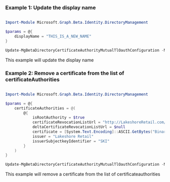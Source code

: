 ### Example 1: Update the display name

```powershell

Import-Module Microsoft.Graph.Beta.Identity.DirectoryManagement

$params = @{
	displayName = "THIS_IS_A_NEW_NAME"
}

Update-MgBetaDirectoryCertificateAuthorityMutualTlOauthConfiguration -MutualTlsOauthConfigurationId $mutualTlsOauthConfigurationId -BodyParameter $params

```
This example will update the display name

### Example 2: Remove a certificate from the list of certificateAuthorities

```powershell

Import-Module Microsoft.Graph.Beta.Identity.DirectoryManagement

$params = @{
	certificateAuthorities = @(
		@{
			isRootAuthority = $true
			certificateRevocationListUrl = "http://LakeshoreRetail.com/root.crl"
			deltaCertificateRevocationListUrl = $null
			certificate = [System.Text.Encoding]::ASCII.GetBytes("Binary")
			issuer = "Lakeshore Retail"
			issuerSubjectkeyIdentifier = "SKI"
		}
	)
}

Update-MgBetaDirectoryCertificateAuthorityMutualTlOauthConfiguration -MutualTlsOauthConfigurationId $mutualTlsOauthConfigurationId -BodyParameter $params

```
This example will remove a certificate from the list of certificateauthorities

